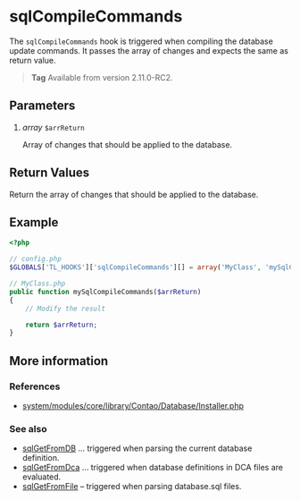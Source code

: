 # sqlCompileCommands

The `sqlCompileCommands` hook is triggered when compiling the database update
commands. It passes the array of changes and expects the same as return value.

> **Tag** Available from version 2.11.0-RC2.


## Parameters

1. *array* `$arrReturn`

    Array of changes that should be applied to the database.


## Return Values

Return the array of changes that should be applied to the database.


## Example

```php
<?php

// config.php
$GLOBALS['TL_HOOKS']['sqlCompileCommands'][] = array('MyClass', 'mySqlCompileCommands');

// MyClass.php
public function mySqlCompileCommands($arrReturn)
{
    // Modify the result

    return $arrReturn;
}
```


## More information


### References

- [system/modules/core/library/Contao/Database/Installer.php](https://github.com/contao/core/blob/3.5.0/system/modules/core/library/Contao/Database/Installer.php#L242-L249)


### See also

- [sqlGetFromDB](sqlGetFromDB.md) … triggered when parsing the current database definition.
- [sqlGetFromDca](sqlGetFromDca.md) … triggered when database definitions in DCA files are evaluated.
- [sqlGetFromFile](sqlGetFromFile.md) – triggered when parsing database.sql files.
